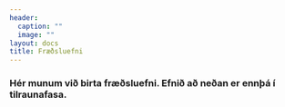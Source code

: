 ```yaml
---
header:
  caption: ""
  image: ""
layout: docs
title: Fræðsluefni
---
```


### Hér munum við birta fræðsluefni. Efnið að neðan er ennþá í tilraunafasa.